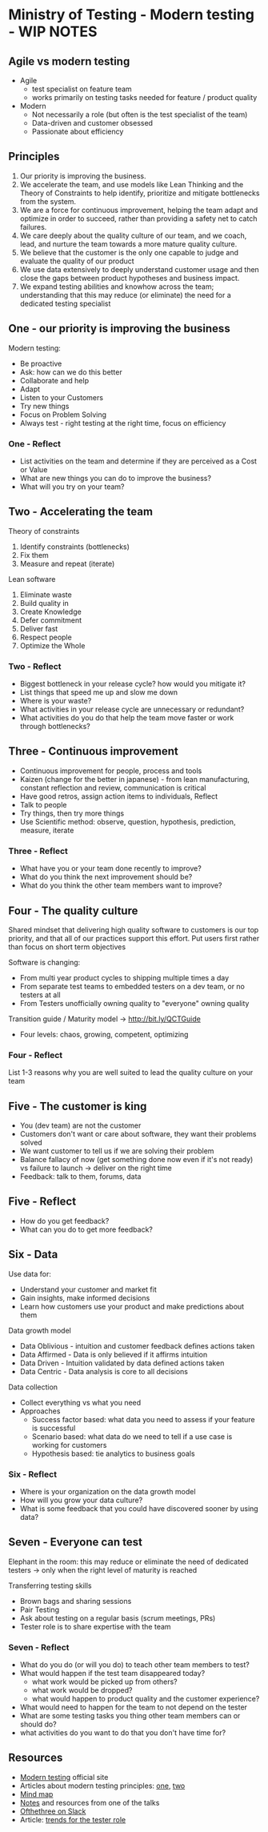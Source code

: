 # Ministry of Testing - Modern testing - WIP NOTES

## Agile vs modern testing

- Agile
  - test specialist on feature team
  - works primarily on testing tasks needed for feature / product quality
- Modern
  - Not necessarily a role (but often is the test specialist of the team)
  - Data-driven and customer obsessed
  - Passionate about efficiency

## Principles

1. Our priority is improving the business.
2. We accelerate the team, and use models like Lean Thinking and the Theory of Constraints to help identify, prioritize and mitigate bottlenecks from the system.
3. We are a force for continuous improvement, helping the team adapt and optimize in order to succeed, rather than providing a safety net to catch failures.
4. We care deeply about the quality culture of our team, and we coach, lead, and nurture the team towards a more mature quality culture.
5. We believe that the customer is the only one capable to judge and evaluate the quality of our product
6. We use data extensively to deeply understand customer usage and then close the gaps between product hypotheses and business impact.
7. We expand testing abilities and knowhow across the team; understanding that this may reduce (or eliminate) the need for a dedicated testing specialist

## One - our priority is improving the business

Modern testing:

- Be proactive
- Ask: how can we do this better
- Collaborate and help
- Adapt
- Listen to your Customers
- Try new things
- Focus on Problem Solving
- Always test - right testing at the right time, focus on efficiency

### One - Reflect

- List activities on the team and determine if they are perceived as a Cost or Value
- What are new things you can do to improve the business?
- What will you try on your team?

## Two - Accelerating the team

Theory of constraints

1. Identify constraints (bottlenecks)
2. Fix them
3. Measure and repeat (iterate)

Lean software

1. Eliminate waste
2. Build quality in
3. Create Knowledge
4. Defer commitment
5. Deliver fast
6. Respect people
7. Optimize the Whole

### Two - Reflect

- Biggest bottleneck in your release cycle? how would you mitigate it?
- List things that speed me up and slow me down
- Where is your waste?
- What activities in your release cycle are unnecessary or redundant?
- What activities do you do that help the team move faster or work through bottlenecks?

## Three - Continuous improvement

- Continuous improvement for people, process and tools
- Kaizen (change for the better in japanese) - from lean manufacturing, constant reflection and review, communication is critical
- Have good retros, assign action items to individuals, Reflect
- Talk to people
- Try things, then try more things
- Use Scientific method: observe, question, hypothesis, prediction, measure, iterate

### Three - Reflect

- What have you or your team done recently to improve?
- What do you think the next improvement should be?
- What do you think the other team members want to improve?

## Four - The quality culture

Shared mindset that delivering high quality software to customers is our top priority, and that all of our practices support this effort.
Put users first rather than focus on short term objectives

Software is changing:

- From multi year product cycles to shipping multiple times a day
- From separate test teams to embedded testers on a dev team, or no testers at all
- From Testers unofficially owning quality to "everyone" owning quality

Transition guide / Maturity model -> <http://bit.ly/QCTGuide>

- Four levels: chaos, growing, competent, optimizing

### Four - Reflect

List 1-3 reasons why you are well suited to lead the quality culture on your team

## Five - The customer is king

- You (dev team) are not the customer
- Customers don't want or care about software, they want their problems solved
- We want customer to tell us if we are solving their problem
- Balance fallacy of now (get something done now even if it's not ready) vs failure to launch -> deliver on the right time
- Feedback: talk to them, forums, data

## Five - Reflect

- How do you get feedback?
- What can you do to get more feedback?

## Six - Data

Use data for:

- Understand your customer and market fit
- Gain insights, make informed decisions
- Learn how customers use your product and make predictions about them

Data growth model

- Data Oblivious - intuition and customer feedback defines actions taken
- Data Affirmed - Data is only believed if it affirms intuition
- Data Driven - Intuition validated by data defined actions taken
- Data Centric - Data analysis is core to all decisions

Data collection

- Collect everything vs what you need
- Approaches
  - Success factor based: what data you need to assess if your feature is successful
  - Scenario based: what data do we need to tell if a use case is working for customers
  - Hypothesis based: tie analytics to business goals

### Six - Reflect

- Where is your organization on the data growth model
- How will you grow your data culture?
- What is some feedback that you could have discovered sooner by using data?

## Seven - Everyone can test

Elephant in the room: this may reduce or eliminate the need of dedicated testers -> only when the right level of maturity is reached

Transferring testing skills

- Brown bags and sharing sessions
- Pair Testing
- Ask about testing on a regular basis (scrum meetings, PRs)
- Tester role is to share expertise with the team

### Seven - Reflect

- What do you do (or will you do) to teach other team members to test?
- What would happen if the test team disappeared today?
  - what work would be picked up from others?
  - what work would be dropped?
  - what would happen to product quality and the customer experience?
- What would need to happen for the team to not depend on the tester
- What are some testing tasks you thing other team members can or should do?
- what activities do you want to do that you don't have time for?

## Resources

- [Modern testing](https://moderntesting.org/) official site
- Articles about modern testing principles: [one](https://blog.testproject.io/2022/04/21/modern-testing-principles/), [two](https://testastic.wordpress.com/2019/05/27/modern-testing-principles-explained/)
- [Mind map](https://www.xmind.net/m/mp9j/#)
- [Notes](https://club.ministryoftesting.com/t/the-future-of-test-automation-with-alan-page/50830/2) and resources from one of the talks
- [Ofthethree on Slack](https://oneofthethree.slack.com/join/shared_invite/enQtMzQ4NDAxNjE1OTg2LTExMzQwMmQ2NTBlYzcwYWI4Mjg3NjhmYThlYjdhZmIzZGNmM2MyMGNhNjExMGIwMmE2ODI2YjZmYzU2MmQ4NGQ#/shared-invite/email)
- Article: [trends for the tester role](https://jlottosen.wordpress.com/2021/04/13/trends-for-the-tester-role/)
